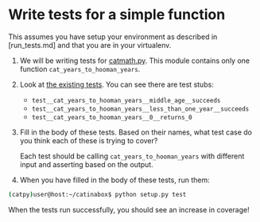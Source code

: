 # Write tests for a simple function

This assumes you have setup your environment as described in [run_tests.md]
and that you are in your virtualenv.

1. We will be writing tests for [catmath.py](../catinabox/catmath.py).
   This module contains only one function ```cat_years_to_hooman_years```.

2. Look at [the existing tests](../tests/test_catmath.py). You can see there
   are test stubs:
   
   * ```test__cat_years_to_hooman_years__middle_age__succeeds```
   * ```test__cat_years_to_hooman_years__less_than_one_year__succeeds```
   * ```test__cat_years_to_hooman_years__0__returns_0```
   
3. Fill in the body of these tests. Based on their names, what test case do
   you think each of these is trying to cover?
   
   Each test should be calling ```cat_years_to_hooman_years``` with different
   input and asserting based on the output.

4. When you have filled in the body of these tests, run them:

  ```bash
  (catpy)user@host:~/catinabox$ python setup.py test
  ```
  
  When the tests run successfully, you should see an increase in coverage!
